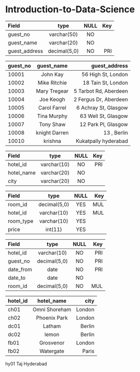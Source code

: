 # Introduction-to-Data-Science

|   Field             |   type         |   NULL        |   Key         |
|:------------------- |:--------------:|:-------------:|  ------------:|
| guest_no            | varchar(50)    | NO            |               |
| guest_name          | varchar(20)    | NO            |               |
| guest_address       | decimal(5,0)   | NO            |PRI            |



|   guest_no             |   guest_name         |   guest_address        |
|:------------------- |:--------------:|-------------:| 
|10001|	John Kay|	56 High St, London
|10002|	Mike Ritchie|	18 Tain St, London
|10003|	Mary Tregear|	5 Tarbot Rd, Aberdeen
|10004|	Joe Keogh	|2 Fergus Dr, Aberdeen
|10005|	Carol Farrel|	6 Achray St, Glasgow
|10006|	Tina Murphy	|63 Well St, Glasgow
|10007|	Tony Shaw	|12 Park Pl, Glasgow
|10008|	knight Darren|	13 , Berlin
|10010|	krishna	|Kukatpally hyderabad


|   Field             |   type         |   NULL        |   Key         |
|:------------------- |:--------------:|:-------------:|  ------------:|
|hotel_id	            |varchar(10)	   |NO	           |PRI	           |
|hotel_name	          |varchar(20)	   |NO		         |               |
|city	                |varchar(20)	   |NO		         |               |

|   Field             |   type         |   NULL        |   Key         |
|:------------------- |:--------------:|:-------------:|  ------------:|
|room_id	|decimal(5,0)|	YES|	MUL|
|hotel_id	|varchar(10)	|YES|	MUL|
|room_type	|varchar(10)|	YES	|
|price	|int(11)	|YES	|

|   Field             |   type         |   NULL        |   Key         |
|:------------------- |:--------------:|:-------------:|  ------------:|
|hotel_id	|varchar(10)	|NO	|PRI|
|guest_no	|decimal(5,0)|	NO|	PRI|
|date_from	|date	|NO|	PRI|
|date_to|	date|	NO|	
|room_id	|decimal(5,0)	|NO	|MUL|

|   hotel_id             |   hotel_name         |   city        |
|:------------------- |:--------------:|-------------:| 
|ch01|	Omni Shoreham|	London|
|ch02|	Phoenix Park|	London|
|dc01|	Latham	|Berlin|
|dc02|	lemon	|Berlin|
|fb01|	Grosvenor|	London|
|fb02|	Watergate|	Paris|
hy01	Taj	Hyderabad
